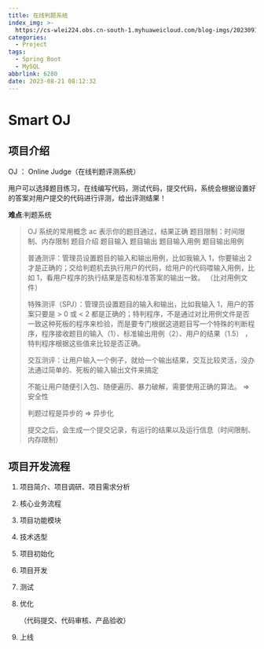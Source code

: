 ```yaml
---
title: 在线判题系统
index_img: >-
  https://cs-wlei224.obs.cn-south-1.myhuaweicloud.com/blog-imgs/202309120915504.png
categories:
  - Project
tags:
  - Spring Boot
  - MySQL
abbrlink: 6280
date: 2023-08-21 08:12:32
---
```


# Smart OJ

## 项目介绍

OJ ： Online Judge（在线判题评测系统）

用户可以选择题目练习，在线编写代码，测试代码，提交代码，系统会根据设置好的答案对用户提交的代码进行评测，给出评测结果！

**难点**:判题系统

> OJ 系统的常用概念
> ac 表示你的题目通过，结果正确
> 题目限制：时间限制、内存限制
> 题目介绍
> 题目输入
> 题目输出
> 题目输入用例
> 题目输出用例
>
> 普通测评：管理员设置题目的输入和输出用例，比如我输入 1，你要输出 2 才是正确的；交给判题机去执行用户的代码，给用户的代码喂输入用例，比如 1，看用户程序的执行结果是否和标准答案的输出一致。
> （比对用例文件）
>
> 特殊测评（SPJ）：管理员设置题目的输入和输出，比如我输入 1，用户的答案只要是 > 0 或 < 2 都是正确的；特判程序，不是通过对比用例文件是否一致这种死板的程序来检验，而是要专门根据这道题目写一个特殊的判断程序，程序接收题目的输入（1）、标准输出用例（2）、用户的结果（1.5） ，特判程序根据这些值来比较是否正确。
>
> 交互测评：让用户输入一个例子，就给一个输出结果，交互比较灵活，没办法通过简单的、死板的输入输出文件来搞定
>
> 
>
> 不能让用户随便引入包、随便遍历、暴力破解，需要使用正确的算法。 => 安全性
>
> 判题过程是异步的 => 异步化
>
> 提交之后，会生成一个提交记录，有运行的结果以及运行信息（时间限制、内存限制）

## 项目开发流程

1. 项目简介、项目调研、项目需求分析

2. 核心业务流程

3. 项目功能模块

4. 技术选型

5. 项目初始化

6. 项目开发

7. 测试

8. 优化

   （代码提交、代码审核、产品验收）

9. 上线